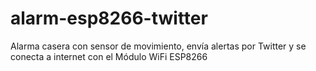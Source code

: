# alarm-esp8266-twitter
Alarma casera con sensor de movimiento, envía alertas por Twitter y se conecta a internet con el Módulo WiFi ESP8266
